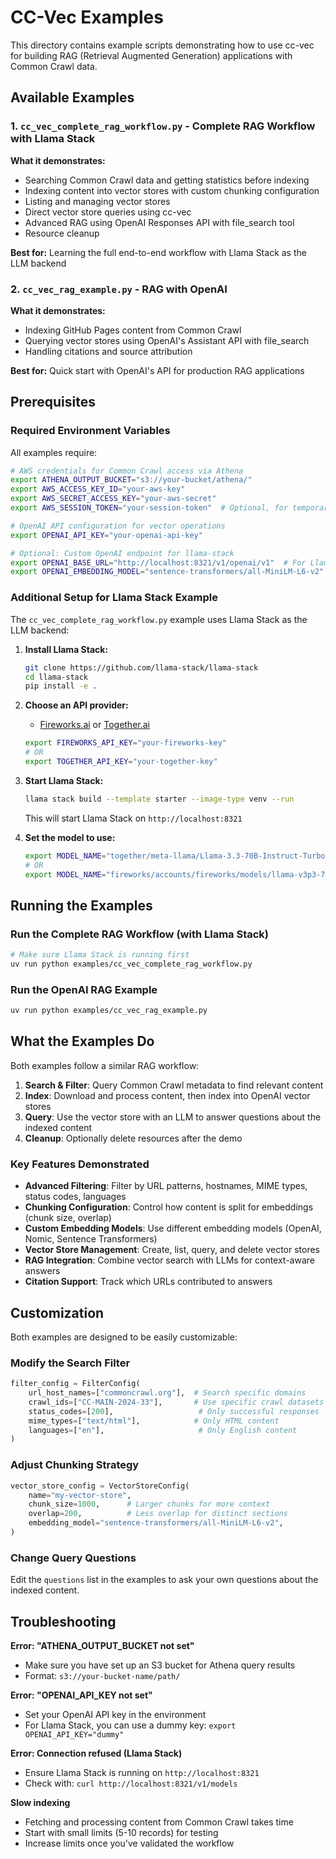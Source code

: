 # CC-Vec Examples

This directory contains example scripts demonstrating how to use cc-vec for building RAG (Retrieval Augmented Generation) applications with Common Crawl data.

## Available Examples

### 1. `cc_vec_complete_rag_workflow.py` - Complete RAG Workflow with Llama Stack

**What it demonstrates:**
- Searching Common Crawl data and getting statistics before indexing
- Indexing content into vector stores with custom chunking configuration
- Listing and managing vector stores
- Direct vector store queries using cc-vec
- Advanced RAG using OpenAI Responses API with file_search tool
- Resource cleanup

**Best for:** Learning the full end-to-end workflow with Llama Stack as the LLM backend

### 2. `cc_vec_rag_example.py` - RAG with OpenAI

**What it demonstrates:**
- Indexing GitHub Pages content from Common Crawl
- Querying vector stores using OpenAI's Assistant API with file_search
- Handling citations and source attribution

**Best for:** Quick start with OpenAI's API for production RAG applications

## Prerequisites

### Required Environment Variables

All examples require:
```bash
# AWS credentials for Common Crawl access via Athena
export ATHENA_OUTPUT_BUCKET="s3://your-bucket/athena/"
export AWS_ACCESS_KEY_ID="your-aws-key"
export AWS_SECRET_ACCESS_KEY="your-aws-secret"
export AWS_SESSION_TOKEN="your-session-token"  # Optional, for temporary credentials

# OpenAI API configuration for vector operations
export OPENAI_API_KEY="your-openai-api-key"

# Optional: Custom OpenAI endpoint for llama-stack
export OPENAI_BASE_URL="http://localhost:8321/v1/openai/v1"  # For Llama Stack or other OpenAI-compatible endpoints
export OPENAI_EMBEDDING_MODEL="sentence-transformers/all-MiniLM-L6-v2"  # Or nomic-embed-text, sentence-transformers/all-MiniLM-L6-v2
```

### Additional Setup for Llama Stack Example

The `cc_vec_complete_rag_workflow.py` example uses Llama Stack as the LLM backend:

1. **Install Llama Stack:**
   ```bash
   git clone https://github.com/llama-stack/llama-stack
   cd llama-stack
   pip install -e .
   ```

2. **Choose an API provider:**
   - [Fireworks.ai](https://fireworks.ai) or [Together.ai](https://together.ai)
   ```bash
   export FIREWORKS_API_KEY="your-fireworks-key"
   # OR
   export TOGETHER_API_KEY="your-together-key"
   ```

3. **Start Llama Stack:**
   ```bash
   llama stack build --template starter --image-type venv --run
   ```
   This will start Llama Stack on `http://localhost:8321`

4. **Set the model to use:**
   ```bash
   export MODEL_NAME="together/meta-llama/Llama-3.3-70B-Instruct-Turbo"
   # OR
   export MODEL_NAME="fireworks/accounts/fireworks/models/llama-v3p3-70b-instruct"
   ```

## Running the Examples

### Run the Complete RAG Workflow (with Llama Stack)

```bash
# Make sure Llama Stack is running first
uv run python examples/cc_vec_complete_rag_workflow.py
```

### Run the OpenAI RAG Example

```bash
uv run python examples/cc_vec_rag_example.py
```

## What the Examples Do

Both examples follow a similar RAG workflow:

1. **Search & Filter**: Query Common Crawl metadata to find relevant content
2. **Index**: Download and process content, then index into OpenAI vector stores
3. **Query**: Use the vector store with an LLM to answer questions about the indexed content
4. **Cleanup**: Optionally delete resources after the demo

### Key Features Demonstrated

- **Advanced Filtering**: Filter by URL patterns, hostnames, MIME types, status codes, languages
- **Chunking Configuration**: Control how content is split for embeddings (chunk size, overlap)
- **Custom Embedding Models**: Use different embedding models (OpenAI, Nomic, Sentence Transformers)
- **Vector Store Management**: Create, list, query, and delete vector stores
- **RAG Integration**: Combine vector search with LLMs for context-aware answers
- **Citation Support**: Track which URLs contributed to answers

## Customization

Both examples are designed to be easily customizable:

### Modify the Search Filter

```python
filter_config = FilterConfig(
    url_host_names=["commoncrawl.org"],  # Search specific domains
    crawl_ids=["CC-MAIN-2024-33"],       # Use specific crawl datasets
    status_codes=[200],                   # Only successful responses
    mime_types=["text/html"],            # Only HTML content
    languages=["en"],                     # Only English content
)
```

### Adjust Chunking Strategy

```python
vector_store_config = VectorStoreConfig(
    name="my-vector-store",
    chunk_size=1000,      # Larger chunks for more context
    overlap=200,          # Less overlap for distinct sections
    embedding_model="sentence-transformers/all-MiniLM-L6-v2",
)
```

### Change Query Questions

Edit the `questions` list in the examples to ask your own questions about the indexed content.

## Troubleshooting

**Error: "ATHENA_OUTPUT_BUCKET not set"**
- Make sure you have set up an S3 bucket for Athena query results
- Format: `s3://your-bucket-name/path/`

**Error: "OPENAI_API_KEY not set"**
- Set your OpenAI API key in the environment
- For Llama Stack, you can use a dummy key: `export OPENAI_API_KEY="dummy"`

**Error: Connection refused (Llama Stack)**
- Ensure Llama Stack is running on `http://localhost:8321`
- Check with: `curl http://localhost:8321/v1/models`

**Slow indexing**
- Fetching and processing content from Common Crawl takes time
- Start with small limits (5-10 records) for testing
- Increase limits once you've validated the workflow
